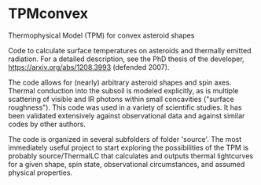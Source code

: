 # TPMconvex
Thermophysical Model (TPM) for convex asteroid shapes

Code to calculate surface temperatures on asteroids and thermally emitted radiation.
For a detailed description, see the PhD thesis of the developer, https://arxiv.org/abs/1208.3993 (defended 2007).

The code allows for (nearly) arbitrary asteroid shapes and spin axes. Thermal conduction into the subsoil is modeled explicitly, as is multiple scattering of visible and IR photons within small concavities ("surface roughness").  This code was used in a variety of scientific studies. It has been validated extensively against observational data and against similar codes by other authors.  

The code is organized in several subfolders of folder 'source'. The most immediately useful project to start exploring the possibilities of the TPM is probably source/ThermalLC that calculates and outputs thermal lightcurves for a given shape, spin state, observational circumstances, and assumed physical properties.
